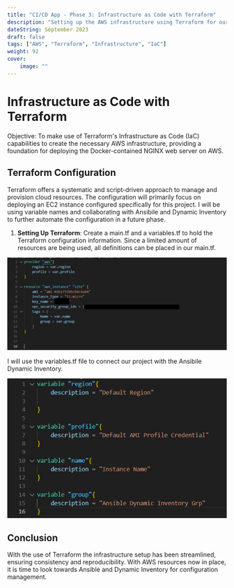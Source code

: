 ```yaml
---
title: "CI/CD App - Phase 3: Infrastructure as Code with Terraform"
description: "Setting up the AWS infrastructure using Terraform for our Docker container deployment."
dateString: September 2023
draft: false
tags: ["AWS", "Terraform", "Infrastructure", "IaC"]
weight: 92
cover:
    image: ""
---
```


# Infrastructure as Code with Terraform

Objective: To make use of Terraform's Infrastructure as Code (IaC) capabilities to create the necessary AWS infrastructure, providing a foundation for deploying the Docker-contained NGINX web server on AWS.

## **Terraform Configuration**

Terraform offers a systematic and script-driven approach to manage and provision cloud resources. The configuration will primarily focus on deploying an EC2 instance configured specifically for this project. I will be using variable names and collaborating with Ansibile and Dynamic Inventory to further automate the configuration in a future phase.

1. **Setting Up Terraform**: Create a main.tf and a variables.tf to hold the Terraform configuration information. Since a limited amount of resources are being used, all definitions can be placed in our main.tf.

![Terraform Main.tf](images/terraform-main.png)

I will use the variables.tf file to connect our project with the Ansibile Dynamic Inventory.

![Terraform Variables](images/terraform-variables.png)

## **Conclusion**

With the use of Terraform the infrastructure setup has been streamlined, ensuring consistency and reproducibility. With AWS resources now in place, it is time to look towards Ansible and Dynamic Inventory for configuration management.